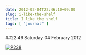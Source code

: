 ```yaml
---
date: 2012-02-04T22:46:10+09:00
slug: i-like-the-shelf
title: I like the shelf
tags: [ "journal" ]
---
```


##22:46 Saturday 04 February 2012

[![P238](https://getfile4.posterous.com/getfile/files.posterous.com/thunderrabbit/EaaqCbleirIhbFebHvtyohwktzFtBaqehzstjojEpEkkDpFFigrwoAkykFdF/p238.jpg.scaled500.jpg)](https://getfile2.posterous.com/getfile/files.posterous.com/thunderrabbit/EaaqCbleirIhbFebHvtyohwktzFtBaqehzstjojEpEkkDpFFigrwoAkykFdF/p238.jpg.scaled1000.jpg)

